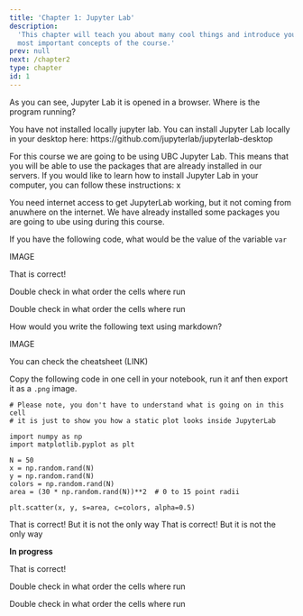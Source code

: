 ```yaml
---
title: 'Chapter 1: Jupyter Lab'
description:
  'This chapter will teach you about many cool things and introduce you to the
  most important concepts of the course.'
prev: null
next: /chapter2
type: chapter
id: 1
---
```


<exercise id="1" title="Introduction" type="slides">

<slides source="module1_01_Overview">
</slides>

</exercise>

<exercise id="2" title="What is Jupyter Lab?" type="slides">

<slides source="module1/module1_02_JLab">
</slides>

</exercise>

<exercise id="3" title="How to access JupyterLab?">

As you can see, Jupyter Lab it is opened in a browser. Where is the program running?

<choice>
<opt text="My computer">
You have not installed locally jupyter lab. You can install Jupyter Lab locally in your desktop here: https://github.com/jupyterlab/jupyterlab-desktop
</opt>

<opt text="UBC Servers" correct="true">

For this course we are going to be using UBC Jupyter Lab. This means that you will be able to use the packages that are already installed in our servers. If you would like to learn how to install Jupyter Lab in your computer, you can follow these instructions: x

</opt>

<opt text="On the internet">

You need internet access to get JupyterLab working, but it not coming from anuwhere on the internet. We have already installed some packages you are going to ube using during this course.

</opt>
</choice>

</exercise>

<exercise id="4" title="Jupyter Notebooks" type="slides">

<slides source="module1/module1_04_JNotebook">
</slides>

</exercise>

<exercise id="5" title="Running cells">

If you have the following code, what would be the value of the variable `var`

IMAGE

<choice>
<opt text="5" correct="true">
That is correct! 
</opt>

<opt text="3" >

Double check in what order the cells where run

</opt>

<opt text="8">

Double check in what order the cells where run
</opt>
</choice>

</exercise>

<exercise id="6" title="Working with text via markdown cells" type="slides">

<slides source="module1/module1_06_Markdown">
</slides>

</exercise>

<exercise id="7" title="Markdown syntax">

How would you write the following text using markdown?

IMAGE

<codeblock id="01_07">

You can check the cheatsheet (LINK)

</codeblock>

</exercise>

<exercise id="8" title="Static figure creation and exporting notebooks" type="slides">

<slides source="module1/module1_08_Figures">
</slides>

</exercise>

<exercise id="9" title="Create and save your first plot!">

Copy the following code in one cell in your notebook, run it anf then export it as a `.png` image.

```
# Please note, you don't have to understand what is going on in this cell
# it is just to show you how a static plot looks inside JupyterLab

import numpy as np
import matplotlib.pyplot as plt

N = 50
x = np.random.rand(N)
y = np.random.rand(N)
colors = np.random.rand(N)
area = (30 * np.random.rand(N))**2  # 0 to 15 point radii

plt.scatter(x, y, s=area, c=colors, alpha=0.5)
```

<choice>

<opt text="I right clicked is the JupyterLab menu and hold shift brings up the browser menu. Then I select Save">
That is correct! But it is not the only way
</opt>

<opt text="I printed the screen to save it" >

</opt>

<opt text="I used the Save command in the plotting library" >
That is correct! But it is not the only way
</opt>

<opt text="1 and 3 are correct"  correct="true" >

</opt>

<opt text="2 and 3 are correct" >

</opt>

<opt text="All are correct">

</opt>
</choice>

</exercise>

<exercise id="10" title="Jupyter Lab sidebars and other tools" type="slides">

<slides source="module1/module1_10_Sidebar">
</slides>

<exercise id="11" title="FINAL EXERCISE (pending)">

**In progress**

<choice>
<opt text="5" correct="true">
That is correct! 
</opt>

<opt text="3" >

Double check in what order the cells where run

</opt>

<opt text="8">

Double check in what order the cells where run
</opt>
</choice>

</exercise>